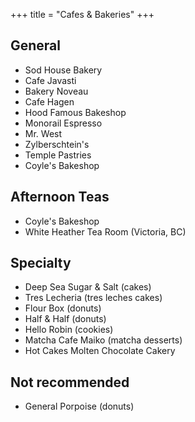 +++
title = "Cafes & Bakeries"
+++

## General
- Sod House Bakery
- Cafe Javasti
- Bakery Noveau
- Cafe Hagen
- Hood Famous Bakeshop
- Monorail Espresso
- Mr. West
- Zylberschtein's
- Temple Pastries
- Coyle's Bakeshop

## Afternoon Teas
- Coyle's Bakeshop
- White Heather Tea Room (Victoria, BC)

## Specialty
- Deep Sea Sugar & Salt (cakes)
- Tres Lecheria (tres leches cakes)
- Flour Box (donuts)
- Half & Half (donuts)
- Hello Robin (cookies)
- Matcha Cafe Maiko (matcha desserts)
- Hot Cakes Molten Chocolate Cakery

## Not recommended
- General Porpoise (donuts)